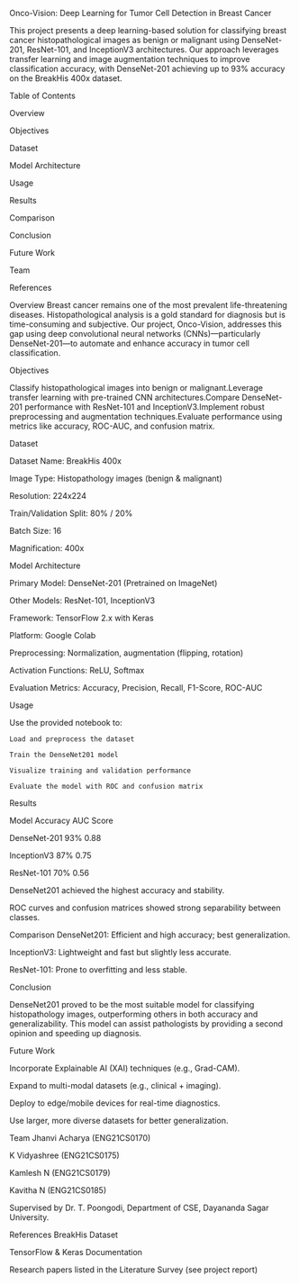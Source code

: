 Onco-Vision: Deep Learning for Tumor Cell Detection in Breast Cancer

This project presents a deep learning-based solution for classifying breast cancer histopathological images as benign or malignant using DenseNet-201, ResNet-101, and InceptionV3 architectures. Our approach leverages transfer learning and image augmentation techniques to improve classification accuracy, with DenseNet-201 achieving up to 93% accuracy on the BreakHis 400x dataset.

Table of Contents

Overview

Objectives

Dataset

Model Architecture

Usage

Results

Comparison

Conclusion

Future Work

Team

References

Overview
Breast cancer remains one of the most prevalent life-threatening diseases. Histopathological analysis is a gold standard for diagnosis but is time-consuming and subjective. Our project, Onco-Vision, addresses this gap using deep convolutional neural networks (CNNs)—particularly DenseNet-201—to automate and enhance accuracy in tumor cell classification.

Objectives

Classify histopathological images into benign or malignant.Leverage transfer learning with pre-trained CNN architectures.Compare DenseNet-201 performance with ResNet-101 and InceptionV3.Implement robust preprocessing and augmentation techniques.Evaluate performance using metrics like accuracy, ROC-AUC, and confusion matrix.

Dataset

Dataset Name: BreakHis 400x

Image Type: Histopathology images (benign & malignant)

Resolution: 224x224

Train/Validation Split: 80% / 20%

Batch Size: 16

Magnification: 400x

Model Architecture

Primary Model: DenseNet-201 (Pretrained on ImageNet)

Other Models: ResNet-101, InceptionV3

Framework: TensorFlow 2.x with Keras

Platform: Google Colab

Preprocessing: Normalization, augmentation (flipping, rotation)

Activation Functions: ReLU, Softmax

Evaluation Metrics: Accuracy, Precision, Recall, F1-Score, ROC-AUC

Usage

Use the provided notebook to:

    Load and preprocess the dataset
    
    Train the DenseNet201 model
    
    Visualize training and validation performance
    
    Evaluate the model with ROC and confusion matrix

Results

Model	Accuracy	AUC Score

DenseNet-201	93%	0.88

InceptionV3	87%	0.75

ResNet-101	70%	0.56

DenseNet201 achieved the highest accuracy and stability.

ROC curves and confusion matrices showed strong separability between classes.

Comparison
DenseNet201: Efficient and high accuracy; best generalization.

InceptionV3: Lightweight and fast but slightly less accurate.

ResNet-101: Prone to overfitting and less stable.

Conclusion

DenseNet201 proved to be the most suitable model for classifying histopathology images, outperforming others in both accuracy and generalizability. This model can assist pathologists by providing a second opinion and speeding up diagnosis.

Future Work

Incorporate Explainable AI (XAI) techniques (e.g., Grad-CAM).

Expand to multi-modal datasets (e.g., clinical + imaging).

Deploy to edge/mobile devices for real-time diagnostics.

Use larger, more diverse datasets for better generalization.

Team
Jhanvi Acharya (ENG21CS0170)

K Vidyashree (ENG21CS0175)

Kamlesh N (ENG21CS0179)

Kavitha N (ENG21CS0185)

Supervised by Dr. T. Poongodi, Department of CSE, Dayananda Sagar University.

References
BreakHis Dataset

TensorFlow & Keras Documentation

Research papers listed in the Literature Survey (see project report)
